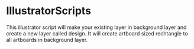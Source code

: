 # IllustratorScripts

This illustrator script will make your existing layer in background layer and create a new layer called design.
It will create artboard sized rechtangle to all artboards in background layer.

